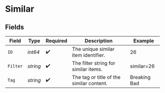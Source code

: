 # Similar


## Fields

| Field                                    | Type                                     | Required                                 | Description                              | Example                                  |
| ---------------------------------------- | ---------------------------------------- | ---------------------------------------- | ---------------------------------------- | ---------------------------------------- |
| `ID`                                     | *int64*                                  | :heavy_check_mark:                       | The unique similar item identifier.      | 26                                       |
| `Filter`                                 | *string*                                 | :heavy_check_mark:                       | The filter string for similar items.     | similar=26                               |
| `Tag`                                    | *string*                                 | :heavy_check_mark:                       | The tag or title of the similar content. | Breaking Bad                             |